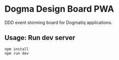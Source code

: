 # Dogma Design Board PWA

DDD event storming board for Dogmatiq applications.

## Usage: Run dev server

```shell
npm install
npm run dev
```
